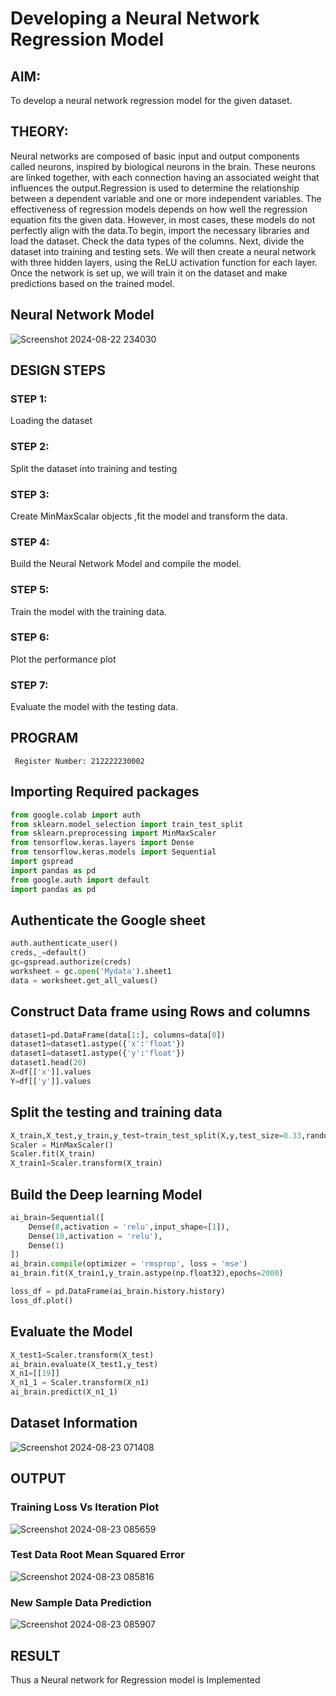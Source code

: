 # Developing a Neural Network Regression Model

## AIM:

To develop a neural network regression model for the given dataset.

## THEORY:
   Neural networks are composed of basic input and output components called neurons, inspired by biological neurons in the brain. These neurons are linked together, with each connection having an associated weight that influences the output.Regression is used to determine the relationship between a dependent variable and one or more independent variables. The effectiveness of regression models depends on how well the regression equation fits the given data. However, in most cases, these models do not perfectly align with the data.To begin, import the necessary libraries and load the dataset. Check the data types of the columns. Next, divide the dataset into training and testing sets. We will then create a neural network with three hidden layers, using the ReLU activation function for each layer. Once the network is set up, we will train it on the dataset and make predictions based on the trained model.

## Neural Network Model

![Screenshot 2024-08-22 234030](https://github.com/user-attachments/assets/64942e2f-5d35-40ca-af05-45d12fd9b9cb)

## DESIGN STEPS

### STEP 1:
Loading the dataset

### STEP 2:
Split the dataset into training and testing

### STEP 3:
Create MinMaxScalar objects ,fit the model and transform the data.

### STEP 4:
Build the Neural Network Model and compile the model.

### STEP 5:
Train the model with the training data.

### STEP 6:
Plot the performance plot

### STEP 7:
Evaluate the model with the testing data.

## PROGRAM
``` Name:ABINAYA S
 Register Number: 212222230002
```

## Importing Required packages
```py
from google.colab import auth
from sklearn.model_selection import train_test_split
from sklearn.preprocessing import MinMaxScaler
from tensorflow.keras.layers import Dense
from tensorflow.keras.models import Sequential
import gspread
import pandas as pd
from google.auth import default
import pandas as pd
```

## Authenticate the Google sheet
```py
auth.authenticate_user()
creds,_=default()
gc=gspread.authorize(creds)
worksheet = gc.open('Mydata').sheet1
data = worksheet.get_all_values()
```
## Construct Data frame using Rows and columns
```py
dataset1=pd.DataFrame(data[1:], columns=data[0])
dataset1=dataset1.astype({'x':'float'})
dataset1=dataset1.astype({'y':'float'})
dataset1.head(20)
X=df[['x']].values
Y=df[['y']].values
```
## Split the testing and training data
```py
X_train,X_test,y_train,y_test=train_test_split(X,y,test_size=0.33,random_state=33)
Scaler = MinMaxScaler()
Scaler.fit(X_train)
X_train1=Scaler.transform(X_train)
```
## Build the Deep learning Model
```py
ai_brain=Sequential([
    Dense(8,activation = 'relu',input_shape=[1]),
    Dense(10,activation = 'relu'),
    Dense(1)
])
ai_brain.compile(optimizer = 'rmsprop', loss = 'mse')
ai_brain.fit(X_train1,y_train.astype(np.float32),epochs=2000)

loss_df = pd.DataFrame(ai_brain.history.history)
loss_df.plot()
```

## Evaluate the Model
```py
X_test1=Scaler.transform(X_test)
ai_brain.evaluate(X_test1,y_test)
X_n1=[[19]]
X_n1_1 = Scaler.transform(X_n1)
ai_brain.predict(X_n1_1)
```



## Dataset Information
![Screenshot 2024-08-23 071408](https://github.com/user-attachments/assets/8fa0e512-3127-47e0-89f0-0fc4d351c4c8)


## OUTPUT

### Training Loss Vs Iteration Plot


![Screenshot 2024-08-23 085659](https://github.com/user-attachments/assets/cc6589be-6a23-47df-bc35-13b9ef526fa3)


### Test Data Root Mean Squared Error
![Screenshot 2024-08-23 085816](https://github.com/user-attachments/assets/4247dfe3-6fa2-4299-8e5d-572dcd3238fd)


### New Sample Data Prediction

![Screenshot 2024-08-23 085907](https://github.com/user-attachments/assets/aa504794-d738-4618-a855-27483395caba)

## RESULT

Thus a Neural network for Regression model is Implemented
